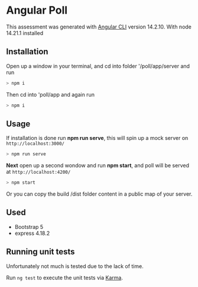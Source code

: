 # Angular Poll

This assessment was generated with [Angular CLI](https://github.com/angular/angular-cli) version 14.2.10.
With node 14.21.1 installed

## Installation

Open up a window in your terminal, and cd into folder '/poll/app/server and run

```bash
> npm i
```

Then cd into 'poll/app and again run

```bash
> npm i
```

## Usage

If installation is done run **npm run serve**, this will spin up a mock server on `http://localhost:3000/`

```bash
> npm run serve
```

**Next** open up a second wondow and run **npm start**, and poll will be served at `http://localhost:4200/`

```bash
> npm start
```

Or you can copy the build /dist folder content in a public map of your server.

## Used

- Bootstrap 5
- express 4.18.2

## Running unit tests

Unfortunately not much is tested due to the lack of time.

Run `ng test` to execute the unit tests via [Karma](https://karma-runner.github.io).
